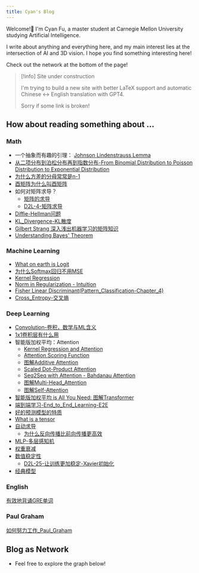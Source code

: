 ```yaml
---
title: Cyan's Blog
---
```

Welcome!🎉 I'm Cyan Fu, a master student at Carnegie Mellon University studying Artificial Intelligence. 

I write about anything and everything here, and my main interest lies at the intersection of AI and 3D vision. I hope you find something interesting here!

Check out the network at the bottom of the page!

> [!info] Site under construction
> 
> I'm trying to build a new site with better LaTeX support and automatic Chinese <-> English translation with GPT4. 
> 
> Sorry if some link is broken!

## How about reading something about ...
### Math
- 一个抽象而有趣的引理： [Johnson Lindenstrauss Lemma](notes/2021/2021.12/Johnson%20Lindenstrauss%20Lemma%20-%20Publish%20Version.md)
- [从二项分布到泊松分布再到指数分布-From Binomial Distribution to Poisson Distribution to Exponential Distribution](notes/2022/2022.5/从二项分布到泊松分布再到指数分布-From%20Binomial%20Distribution%20to%20Poisson%20Distribution%20to%20Exponential%20Distribution.md)
- [为什么方差的分母常常是n-1](notes/2021/2021.10/为什么方差的分母常常是n-1.md)
- [酉矩阵为什么叫酉矩阵](notes/2021/2021.11/酉矩阵为什么叫酉矩阵.md)
- 如何对矩阵求导？
	- [矩阵的求导](notes/2021/2021.8/矩阵的求导.md)
	- [D2L-4-矩阵求导](notes/2022/2022.1/D2L-4-矩阵求导.md)
- [Diffie-Hellman问题](notes/2021/2021.6/Diffie-Hellman问题.md)
- [KL_Divergence-KL散度](notes/2022/2022.2/KL_Divergence-KL散度.md)
- [Gilbert Strang 深入浅出机器学习的矩阵知识](notes/2022/2022.10/Gilbert%20Strang%20深入浅出机器学习的矩阵知识.md)
- [Understanding Bayes' Theorem](notes/2021/2021.12/Understanding%20Bayes'%20Theorem.Md)
### Machine Learning
- [What on earth is Logit](notes/2022/2022.2/Logit.md)
- [为什么Softmax回归不用MSE](notes/2022/2022.2/为什么Softmax回归不用MSE.md)
- [Kernel Regression](notes/2022/2022.4/D2L-64-Kernel%20Regression.md)
- [Norm in Regularization - Intuition](notes/2022/2022.2/Norm%20in%20Regularization%20-%20Intuition.md)
- [Fisher Linear Discriminant(Pattern_Classification-Chapter_4)](notes/2021/2021.10/Part.29_Fisher_Linear_Discriminant(Pattern_Classification-Chapter_4).Md)
- [Cross_Entropy-交叉熵](notes/2022/2022.2/Cross_Entropy-交叉熵.md)

### Deep Learning
- [Convolution-卷积，数学与ML含义](notes/2022/2022.2/D2L-32-Convolution-卷积.md)
- [1x1卷积层有什么用](notes/2022/2022.2/D2L-36-1x1卷积层.md)
- 智能版加权平均：Attention
	- [Kernel Regression and Attention](notes/2022/2022.4/D2L-66-Kernel%20Regression%20and%20Attention.md)
	- [Attention Scoring Function](notes/2022/2022.4/D2L-67-Attention%20Scoring%20Function.md)
	- [图解Additive Attention](notes/2022/2022.4/D2L-68-Additive%20Attention.md)
	- [Scaled Dot-Product Attention](notes/2022/2022.4/D2L-69-Scaled%20Dot-Product%20Attention.md)
	- [Seq2Seq with Attention - Bahdanau Attention](notes/2022/2022.4/D2L-70-Seq2Seq%20with%20Attention%20-%20Bahdanau%20Attention.md)
	- [图解Multi-Head_Attention](notes/2022/2022.4/D2L-71-Multi-Head_Attention.md)
	- [图解Self-Attention](notes/2022/2022.4/D2L-72-Self-Attention.md)
- [智能版加权平均 is All You Need: 图解Transformer](notes/2022/2022.4/D2L-74-Transformer.md)
- [端到端学习-End_to_End_Learning-E2E](notes/2022/2022.5/端到端学习-End_to_End_Learning-E2E.md)
- [好的预测模型的特质](notes/2022/2022.2/好的预测模型的特质.md)
- [What is a tensor](notes/2022/2022.1/D2L-1-What_is_a_tensor.md)
- [自动求导](notes/2022/2022.1/D2L-7-自动求导.md)
	- [为什么反向传播比前向传播更高效](notes/2022/2022.1/为什么反向传播比前向传播更高效.md)
- [MLP-多层感知机](notes/2022/2022.2/D2L-17-MLP-多层感知机.md)
- [权重衰减](notes/2022/2022.2/D2L-22-权重衰减.md)
- [数值稳定性](notes/2022/2022.2/D2L-24-数值稳定性.md)
	- [D2L-25-让训练更加稳定-Xavier初始化](notes/2022/2022.2/D2L-25-让训练更加稳定-Xavier初始化.md)
- [经典模型](notes/2022/2022.10/经典模型.md)
### English
[有效地背诵GRE单词](notes/2022/2022.7/有效地背诵GRE单词.md)

### Paul Graham
[如何努力工作_Paul_Graham](notes/2021/2021.8/如何努力工作_Paul_Graham.md)

## Blog as Network
- Feel free to explore the graph below!